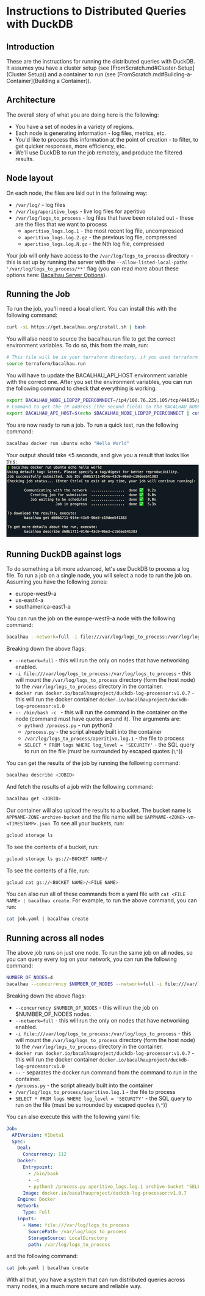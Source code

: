# Instructions to Distributed Queries with DuckDB

## Introduction
These are the instructions for running the distributed queries with DuckDB. It assumes you have a cluster setup (see [FromScratch.md#Cluster-Setup](Cluster Setup)) and a container to run (see [FromScratch.md#Building-a-Container](Building a Container)).

## Architecture
The overall story of what you are doing here is the following:
* You have a set of nodes in a variety of regions.
* Each node is generating information - log files, metrics, etc.
* You'd like to process this information at the point of creation - to filter, to get quicker responses, more efficiency, etc.
* We'll use DuckDB to run the job remotely, and produce the filtered results.

## Node layout
On each node, the files are laid out in the following way:
* `/var/log/` - log files
* `/var/log/aperitivo_logs` - live log files for aperitivo
* `/var/log/logs_to_process` - log files that have been rotated out - these are the files that we want to process
  * `aperitivo_logs.log.1` - the most recent log file, uncompressed
  * `aperitivo_logs.log.2.gz` - the previous log file, compressed
  * `aperitivo_logs.log.N.gz` - the Nth log file, compressed

Your job will only have access to the `/var/log/logs_to_process` directory - this is set up by running the server with the `--allow-listed-local-paths '/var/log/logs_to_process/**'` flag (you can read more about these options here: [Bacalhau Server Options](https://docs.bacalhau.org/running-node)).

## Running the Job
To run the job, you'll need a local client. You can install this with the following command:
```bash
curl -sL https://get.bacalhau.org/install.sh | bash
```

You will also need to source the bacalhau.run file to get the correct environment variables. To do so, this from the main, run:

```bash
# This file will be in your terraform directory, if you used terraform to set up your cluster. Otherwise, it will be on any node in the /data/bacalhau.run file or the variable values will be in the /etc/bacalhau-bootstrap file.
source terraform/bacalhau.run 
```

You will have to update the BACALHAU_API_HOST environment variable with the correct one. After you set the environment variables, you can run the following command to check that everything is working:

```bash
export BACALHAU_NODE_LIBP2P_PEERCONNECT=/ip4/100.76.225.105/tcp/44635/p2p/QmRrs2aDsuTek5rEze6XTHbqSnta7qr3Co1KFRpfvuTBui 
# Command to get the IP address (the second field) in the BACALHAU_NODE_LIBP2P_PEERCONNECT variable:
export BACALHAU_API_HOST=$(echo $BACALHAU_NODE_LIBP2P_PEERCONNECT | cut -d'/' -f3)
```

You are now ready to run a job. To run a quick test, run the following command:
```bash
bacalhau docker run ubuntu echo "Hello World"
```

Your output should take <5 seconds, and give you a result that looks like this:
![Hello World Bacalhau Output](./images/HelloWorldOutput.png)

## Running DuckDB against logs
To do something a bit more advanced, let's use DuckDB to process a log file. To run a job on a single node, you will select a node to run the job on. Assuming you have the following zones:
* europe-west9-a
* us-east4-a
* southamerica-east1-a

You can run the job on the europe-west9-a node with the following command:
```bash
bacalhau --network=full -i file:///var/log/logs_to_process:/var/log/logs_to_process docker run docker.io/bacalhauproject/duckdb-log-processor:v1.0.7 -- /bin/bash -c "python3 /process.py /var/log/logs_to_process/aperitivo.log.1 \"SELECT * FROM logs WHERE log_level = 'SECURITY'\""
```

Breaking down the above flags:
* `--network=full` - this will run the only on nodes that have networking enabled.
* `-i file:///var/log/logs_to_process:/var/log/logs_to_process` - this will mount the `/var/log/logs_to_process` directory (form the host node) to the `/var/log/logs_to_process` directory in the container.
* `docker run docker.io/bacalhauproject/duckdb-log-processor:v1.0.7` - this will run the docker container `docker.io/bacalhauproject/duckdb-log-processor:v1.0`
* `-- /bin/bash -c ` - this will run the command in the container on the node (command must have quotes around it). The arguments are: 
  * `python3 /process.py` - run python3
  * `/process.py` - the script already built into the container
  * `/var/log/logs_to_process/aperitivo.log.1` - the file to process
  * `SELECT * FROM logs WHERE log_level = 'SECURITY'` - the SQL query to run on the file (must be surrounded by escaped quotes (`\"`))

You can get the results of the job by running the following command:
```bash
bacalhau describe <JOBID>
```

And fetch the results of a job with the following command:
```bash
bacalhau get <JOBID>
```

Our container will also upload the results to a bucket. The bucket name is `APPNAME-ZONE-archive-bucket` and the file name will be `$APPNAME-<ZONE>-vm-<TIMESTAMP>.json`. To see all your buckets, run:

```bash
gcloud storage ls
```

To see the contents of a bucket, run:

```bash
gcloud storage ls gs://<BUCKET NAME>/
```

To see the contents of a file, run:

```bash
gcloud cat gs://<BUCKET NAME>/<FILE NAME>
```

You can also run all of these commands from a yaml file with `cat <FILE NAME> | bacalhau create`. For example, to run the above command, you can run:

```bash
cat job.yaml | bacalhau create
```

## Running across all nodes
The above job runs on just one node. To run the same job on all nodes, so you can query every log on your network, you can run the following command:
```bash
NUMBER_OF_NODES=4
bacalhau --concurrency $NUMBER_OF_NODES --network=full -i file:///var/log/logs_to_process:/var/log/logs_to_process docker run docker.io/bacalhauproject/duckdb-log-processor:v1.0.7 -- /bin/bash -c "/process.py /var/log/logs_to_process/aperitivo.log.1  \"SELECT * FROM logs WHERE log_level = 'SECURITY'\""
```

Breaking down the above flags:
* `--concurrency $NUMBER_OF_NODES` - this will run the job on $NUMBER_OF_NODES nodes.
* `--network=full` - this will run the only on nodes that have networking enabled.
* `-i file:///var/log/logs_to_process:/var/log/logs_to_process` - this will mount the `/var/log/logs_to_process` directory (form the host node) to the `/var/log/logs_to_process` directory in the container.
* `docker run docker.io/bacalhauproject/duckdb-log-processor:v1.0.7` - this will run the docker container `docker.io/bacalhauproject/duckdb-log-processor:v1.0`
* `--` - separates the docker run command from the command to run in the container.
* `/process.py` - the script already built into the container
* `/var/log/logs_to_process/aperitivo.log.1` - the file to process
* `SELECT * FROM logs WHERE log_level = 'SECURITY'` - the SQL query to run on the file (must be surrounded by escaped quotes (`\"`))

You can also execute this with the following yaml file:
```yaml
Job:
  APIVersion: V1beta1
  Spec:
    Deal:
      Concurrency: 112
    Docker:
      Entrypoint:
        - /bin/bash
        - -c
        - python3 /process.py aperitivo_logs.log.1 archive-bucket "SELECT * FROM log_data WHERE message LIKE '%[SECURITY]%' ORDER BY '@timestamp'"
      Image: docker.io/bacalhauproject/duckdb-log-processor:v1.0.7
    Engine: Docker
    Network:
      Type: Full
    inputs:
      - Name: file:///var/log/logs_to_process
        SourcePath: /var/log/logs_to_process
        StorageSource: LocalDirectory
        path: /var/log/logs_to_process
```

and the following command:
```bash
cat job.yaml | bacalhau create
```

With all that, you have a system that can run distributed queries across many nodes, in a much more secure and reliable way.
